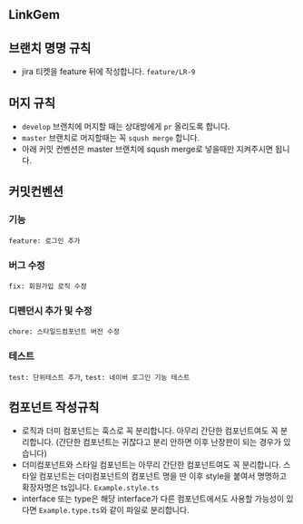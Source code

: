 ## LinkGem

## 브랜치 명명 규칙

- jira 티켓을 feature 뒤에 작성합니다. `feature/LR-9`

## 머지 규칙

- `develop` 브랜치에 머지할 때는 상대방에게 `pr` 올리도록 합니다.
- `master` 브랜치로 머지할때는 꼭 `sqush merge` 합니다.
- 아래 커밋 컨벤션은 master 브랜치에 sqush merge로 넣을때만 지켜주시면 됩니다.

## 커밋컨벤션

### 기능

`feature: 로그인 추가`

### 버그 수정

`fix: 회원가입 로직 수정`

### 디펜던시 추가 및 수정

`chore: 스타일드컴포넌트 버전 수정`

### 테스트

`test: 단위테스트 추가`, `test: 네이버 로그인 기능 테스트`

## 컴포넌트 작성규칙

- 로직과 더미 컴포넌트는 훅스로 꼭 분리합니다. 아무리 간단한 컴포넌트여도 꼭 분리합니다. (간단한 컴포넌트는 귀찮다고 분리 안하면 이후 난장판이 되는 경우가 있습니다)
- 더미컴포넌트와 스타일 컴포넌트는 아무리 간단한 컴포넌트여도 꼭 분리합니다. 스타일 컴포넌트는 더미컴포넌트의 컴포넌트 명을 딴 이후 style을 붙여서 명명하고 확장자명은 ts입니다. `Example.style.ts`
- interface 또는 type은 해당 interface가 다른 컴포넌트에서도 사용할 가능성이 있다면 `Example.type.ts`와 같이 파일로 분리합니다.
